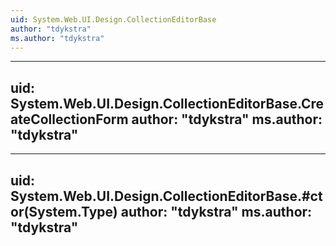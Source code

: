 ```yaml
---
uid: System.Web.UI.Design.CollectionEditorBase
author: "tdykstra"
ms.author: "tdykstra"
---
```


---
uid: System.Web.UI.Design.CollectionEditorBase.CreateCollectionForm
author: "tdykstra"
ms.author: "tdykstra"
---

---
uid: System.Web.UI.Design.CollectionEditorBase.#ctor(System.Type)
author: "tdykstra"
ms.author: "tdykstra"
---
